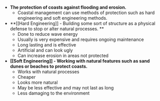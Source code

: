 - **The protection of coasts against flooding and erosion.**
	- Coastal management can use methods of protection such as hard engineering and soft engineering methods.
- **[[Hard Engineering]] - Building some sort of structure as a physical defense to stop or alter natural processes. ** 
	- Done to reduce wave energy
	- Usually is very expensive and requires ongoing maintenance
	- Long lasting and is effective
	- Artificial and can look ugly
	- Can increase erosion in areas not protected
- **[[Soft Engineering]] - Working with natural features such as sand dunes or beaches to protect coasts.**
	- Works with natural processes
	- Cheaper
	- Looks more natural
	- May be less effective and may not last as long
	- Less damaging to the environment
